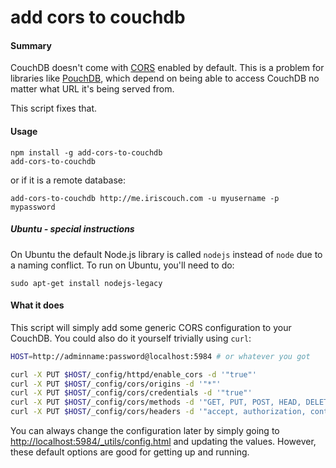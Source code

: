 add cors to couchdb
====

#### Summary

CouchDB doesn't come with [CORS](https://en.wikipedia.org/wiki/Cross-Origin_Resource_Sharing) enabled by default. This is a problem for libraries like [PouchDB](http://pouchdb.com), which depend on being able to access CouchDB no matter what URL it's being served from.

This script fixes that.

#### Usage

```
npm install -g add-cors-to-couchdb
add-cors-to-couchdb
```

or if it is a remote database:

```
add-cors-to-couchdb http://me.iriscouch.com -u myusername -p mypassword
```

##### Ubuntu - special instructions

On Ubuntu the default Node.js library is called `nodejs` instead of `node` due to a naming conflict. To run on Ubuntu, you'll need to do:

```
sudo apt-get install nodejs-legacy
```

#### What it does

This script will simply add some generic CORS configuration to your CouchDB. You could also do it yourself trivially using `curl`:

```bash
HOST=http://adminname:password@localhost:5984 # or whatever you got

curl -X PUT $HOST/_config/httpd/enable_cors -d '"true"'
curl -X PUT $HOST/_config/cors/origins -d '"*"'
curl -X PUT $HOST/_config/cors/credentials -d '"true"'
curl -X PUT $HOST/_config/cors/methods -d '"GET, PUT, POST, HEAD, DELETE"'
curl -X PUT $HOST/_config/cors/headers -d '"accept, authorization, content-type, origin, referer, x-csrf-token"'
```

You can always change the configuration later by simply going to [http://localhost:5984/_utils/config.html](http://localhost:5984/_utils/config.html) and updating the values. However, these default options are good for getting up and running.
